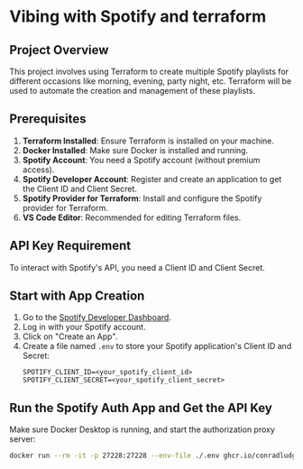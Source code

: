 # Vibing with Spotify and terraform

## Project Overview

This project involves using Terraform to create multiple Spotify playlists for different occasions like morning, evening, party night, etc. Terraform will be used to automate the creation and management of these playlists.

## Prerequisites

1. **Terraform Installed**: Ensure Terraform is installed on your machine.
2. **Docker Installed**: Make sure Docker is installed and running.
3. **Spotify Account**: You need a Spotify account (without premium access).
4. **Spotify Developer Account**: Register and create an application to get the Client ID and Client Secret.
5. **Spotify Provider for Terraform**: Install and configure the Spotify provider for Terraform.
6. **VS Code Editor**: Recommended for editing Terraform files.

## API Key Requirement

To interact with Spotify's API, you need a Client ID and Client Secret.

## Start with App Creation

1. Go to the [Spotify Developer Dashboard](https://developer.spotify.com/dashboard/).
2. Log in with your Spotify account.
3. Click on "Create an App".
4. Create a file named `.env` to store your Spotify application's Client ID and Secret:
   ```env
   SPOTIFY_CLIENT_ID=<your_spotify_client_id>
   SPOTIFY_CLIENT_SECRET=<your_spotify_client_secret>
   ```

## Run the Spotify Auth App and Get the API Key

Make sure Docker Desktop is running, and start the authorization proxy server:

```sh
docker run --rm -it -p 27228:27228 --env-file ./.env ghcr.io/conradludgate/spotify-auth-proxy
```

